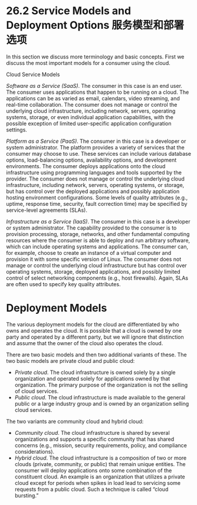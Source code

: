 26.2 Service Models and Deployment Options 服务模型和部署选项
===

In this section we discuss more terminology and basic concepts. First we discuss the most important models for a consumer using the cloud.

Cloud Service Models

_Software as a Service (SaaS)_. The consumer in this case is an end user. The consumer uses applications that happen to be running on a cloud. The applications can be as varied as email, calendars, video streaming, and real-time collaboration. The consumer does not manage or control the underlying cloud infrastructure, including network, servers, operating systems, storage, or even individual application capabilities, with the possible exception of limited user-specific application configuration settings.

_Platform as a Service (PaaS)_. The consumer in this case is a developer or system administrator. The platform provides a variety of services that the consumer may choose to use. These services can include various database options, load-balancing options, availability options, and development environments. The consumer deploys applications onto the cloud infrastructure using programming languages and tools supported by the provider. The consumer does not manage or control the underlying cloud infrastructure, including network, servers, operating systems, or storage, but has control over the deployed applications and possibly application hosting environment configurations. Some levels of quality attributes (e.g., uptime, response time, security, fault correction time) may be specified by service-level agreements (SLAs).

_Infrastructure as a Service (IaaS)_. The consumer in this case is a developer or system administrator. The capability provided to the consumer is to provision processing, storage, networks, and other fundamental computing resources where the consumer is able to deploy and run arbitrary software, which can include operating systems and applications. The consumer can, for example, choose to create an instance of a virtual computer and provision it with some specific version of Linux. The consumer does not manage or control the underlying cloud infrastructure but has control over operating systems, storage, deployed applications, and possibly limited control of select networking components (e.g., host firewalls). Again, SLAs are often used to specify key quality attributes.

# Deployment Models

The various deployment models for the cloud are differentiated by who owns and operates the cloud. It is possible that a cloud is owned by one party and operated by a different party, but we will ignore that distinction and assume that the owner of the cloud also operates the cloud.

There are two basic models and then two additional variants of these. The two basic models are private cloud and public cloud:

* _Private cloud_. The cloud infrastructure is owned solely by a single organization and operated solely for applications owned by that organization. The primary purpose of the organization is not the selling of cloud services.
* _Public cloud_. The cloud infrastructure is made available to the general public or a large industry group and is owned by an organization selling cloud services.

The two variants are community cloud and hybrid cloud:

* _Community cloud_. The cloud infrastructure is shared by several organizations and supports a specific community that has shared concerns (e.g., mission, security requirements, policy, and compliance considerations).
* _Hybrid cloud_. The cloud infrastructure is a composition of two or more clouds (private, community, or public) that remain unique entities. The consumer will deploy applications onto some combination of the constituent cloud. An example is an organization that utilizes a private cloud except for periods when spikes in load lead to servicing some requests from a public cloud. Such a technique is called “cloud bursting.”
